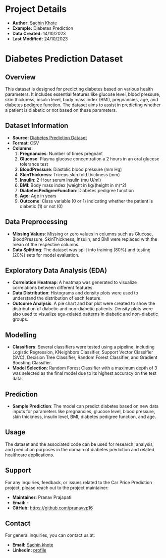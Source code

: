 # Project Details

- **Author:** [Sachin Khote](https://github.com/sachinkhote)
- **Example:** Diabetes Prediction
- **Data Created:** 14/10/2023
- **Last Modified:** 24/10/2023

# Diabetes Prediction Dataset

## Overview

This dataset is designed for predicting diabetes based on various health parameters. It includes essential features like glucose level, blood pressure, skin thickness, insulin level, body mass index (BMI), pregnancies, age, and diabetes pedigree function. The dataset aims to assist in predicting whether a patient is diabetic or not based on these parameters.

## Dataset Information

- **Source**: [Diabetes Prediction Dataset](https://github.com/sachinkhote/Public_Dataset/raw/main/Diabetes%20Prediction.csv)
- **Format**: CSV
- **Columns**:
  1. **Pregnancies**: Number of times pregnant
  2. **Glucose**: Plasma glucose concentration a 2 hours in an oral glucose tolerance test
  3. **BloodPressure**: Diastolic blood pressure (mm Hg)
  4. **SkinThickness**: Triceps skin fold thickness (mm)
  5. **Insulin**: 2-Hour serum insulin (mu U/ml)
  6. **BMI**: Body mass index (weight in kg/(height in m)^2)
  7. **DiabetesPedigreeFunction**: Diabetes pedigree function
  8. **Age**: Age in years
  9. **Outcome**: Class variable (0 or 1) indicating whether the patient is diabetic (1) or not (0)

## Data Preprocessing

- **Missing Values**: Missing or zero values in columns such as Glucose, BloodPressure, SkinThickness, Insulin, and BMI were replaced with the mean of the respective columns.
- **Data Splitting**: The dataset was split into training (80%) and testing (20%) sets for model evaluation.

## Exploratory Data Analysis (EDA)

- **Correlation Heatmap**: A heatmap was generated to visualize correlations between different features.
- **Data Distribution**: Histograms and density plots were used to understand the distribution of each feature.
- **Outcome Analysis**: A pie chart and bar plot were created to show the distribution of diabetic and non-diabetic patients. Density plots were also used to visualize age-related patterns in diabetic and non-diabetic groups.

## Modelling

- **Classifiers**: Several classifiers were tested using a pipeline, including Logistic Regression, KNeighbors Classifier, Support Vector Classifier (SVC), Decision Tree Classifier, Random Forest Classifier, and Gradient Boosting Classifier.
- **Model Selection**: Random Forest Classifier with a maximum depth of 3 was selected as the final model due to its highest accuracy on the test data.

## Prediction

- **Sample Prediction**: The model can predict diabetes based on new data inputs for parameters like pregnancies, glucose level, blood pressure, skin thickness, insulin level, BMI, diabetes pedigree function, and age.

## Usage

The dataset and the associated code can be used for research, analysis, and prediction purposes in the domain of diabetes prediction and related healthcare applications.

## Support

For any inquiries, feedback, or issues related to the Car Price Prediction project, please reach out to the project maintainer:

- **Maintainer:** Pranav Prajapati  
- **Email:** -  
- **GitHub:** https://github.com/pranavvp16  

## Contact

For general inquiries, you can contact us at:

- **Email:** [Sachin khote](sachinkhote451@gmail.com)
- **Linkedin:** [profile](https://www.linkedin.com/in/sachin-khote-195570277/)
